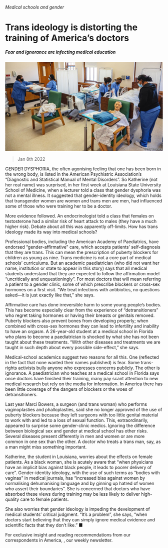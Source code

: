 ###### Medical schools and gender

# Trans ideology is distorting the training of America’s doctors 

##### Fear and ignorance are infecting medical education 

![image](images/20220108_USP005_0.jpg) 

> Jan 8th 2022 

GENDER DYSPHORIA, the often agonising feeling that one has been born in the wrong body, is listed in the American Psychiatric Association’s “Diagnostic and Statistical Manual of Mental Disorders”. So Katherine (not her real name) was surprised, in her first week at Louisiana State University School of Medicine, when a lecturer told a class that gender dysphoria was not a mental illness. It suggested that gender-identity ideology, which holds that transgender women are women and trans men are men, had influenced some of those who were training her to be a doctor.

More evidence followed. An endocrinologist told a class that females on testosterone had a similar risk of heart attack to males (they have a much higher risk). Debate about all this was apparently off-limits. How has trans ideology made its way into medical schools?


Professional bodies, including the American Academy of Paediatrics, have endorsed “gender-affirmative” care, which accepts patients’ self-diagnosis that they are trans. This can mean the prescription of puberty blockers for children as young as nine. Trans medicine is not a core part of medical schools’ curriculums. But an academic paediatrician (who did not want her name, institution or state to appear in this story) says that all medical students understand that they are expected to follow the affirmation model “uncritically and unquestioningly”. For most doctors that will mean referring a patient to a gender clinic, some of which prescribe blockers or cross-sex hormones on a first visit. “We treat infections with antibiotics, no questions asked—it is just exactly like that,” she says.

Affirmative care has done irreversible harm to some young people’s bodies. This has become especially clear from the experience of “detransitioners” who regret taking hormones or having their breasts or genitals removed. Puberty blockers also prevent bones from developing properly; when combined with cross-sex hormones they can lead to infertility and inability to have an orgasm. A 26-year-old student at a medical school in Florida who plans to become a paediatrician is shocked by what she has not been taught about these treatments. “With other diseases and treatments we are taught in such depth about every possible side-effect,” she says.

Medical-school academics suggest two reasons for all this. One (reflected in the fact that none wanted their names published) is fear. Some trans-rights activists bully anyone who expresses concerns publicly. The other is ignorance. A paediatrician who teaches at a medical school in Florida says once doctors have finished their training, many pay scant attention to new medical research but rely on the media for information. In America there has been little coverage of the dangers of blockers or the woes of detransitioners.

Last year Marci Bowers, a surgeon (and trans woman) who performs vaginoplasties and phalloplasties, said she no longer approved of the use of puberty blockers because they left surgeons with too little genital material to work with and led to a loss of sexual function. This, extraordinarily, appeared to surprise some gender-clinic medics. Ignoring the difference between biological sex and gender at medical school has other risks. Several diseases present differently in men and women or are more common in one sex than the other. A doctor who treats a trans man, say, as a man might miss something important.

Katherine, the student in Louisiana, worries about the effects on female patients. As a black woman, she is acutely aware that “when physicians have an implicit bias against black people, it leads to poorer delivery of care”. Gender-identity ideology, with the use of such terms as “bodies with vaginas” in medical journals, has “increased bias against women by normalising dehumanising language and by ginning up hatred of women who assert their boundaries”. She is concerned that doctors who have absorbed these views during training may be less likely to deliver high-quality care to female patients.

She also worries that gender ideology is impeding the development of medical students’ critical judgment. “It’s a problem”, she says, “when doctors start believing that they can simply ignore medical evidence and scientific facts that they don’t like.” ■

For exclusive insight and reading recommendations from our correspondents in America, , our weekly newsletter.

